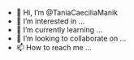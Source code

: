 - 👋 Hi, I’m @TaniaCaeciliaManik
- 👀 I’m interested in ...
- 🌱 I’m currently learning ...
- 💞️ I’m looking to collaborate on ...
- 📫 How to reach me ...

<!---
TaniaCaeciliaManik/TaniaCaeciliaManik is a ✨ special ✨ repository because its `README.md` (this file) appears on your GitHub profile.
You can click the Preview link to take a look at your changes.
--->
